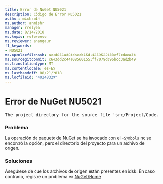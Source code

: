 ```yaml
---
title: Error de NuGet NU5021
description: Código de Error NU5021
author: mishra14
ms.author: anmishr
manager: rrelyea
ms.date: 8/14/2018
ms.topic: reference
ms.reviewer: anangaur
f1_keywords:
- NU5021
ms.openlocfilehash: accd851ad8bdaccb15d14259522633cf7cdaca3b
ms.sourcegitcommit: c643dd2c44e085601551ff7079d696bcc3ad2b49
ms.translationtype: MT
ms.contentlocale: es-ES
ms.lasthandoff: 08/21/2018
ms.locfileid: "40248329"
---
```

# <a name="nuget-error-nu5021"></a>Error de NuGet NU5021
<pre>The project directory for the source file 'src/Project/Code.cs' could not be found.</pre>

### <a name="issue"></a>Problema

La operación de paquete de NuGet se ha invocado con el `-Symbols` no se encontró la opción, pero el directorio del proyecto para un archivo de origen.


### <a name="solution"></a>Soluciones

Asegúrese de que los archivos de origen están presentes en idsk. En caso contrario, registre un problema en [NuGet/Home](https://github.com/NuGet/Home/issues)

